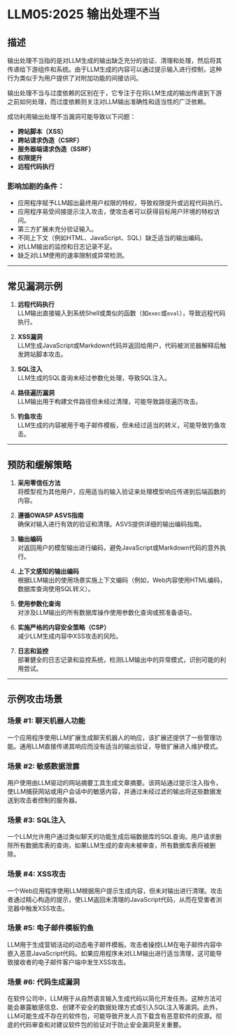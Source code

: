 # LLM05:2025 输出处理不当

## 描述

输出处理不当指的是对LLM生成的输出缺乏充分的验证、清理和处理，然后将其传递给下游组件和系统。由于LLM生成的内容可以通过提示输入进行控制，这种行为类似于为用户提供了对附加功能的间接访问。

输出处理不当与过度依赖的区别在于，它专注于在将LLM生成的输出传递到下游之前如何处理，而过度依赖则关注对LLM输出准确性和适当性的广泛依赖。

成功利用输出处理不当漏洞可能导致以下问题：
- **跨站脚本（XSS）**
- **跨站请求伪造（CSRF）**
- **服务器端请求伪造（SSRF）**
- **权限提升**
- **远程代码执行**

### 影响加剧的条件：
- 应用程序赋予LLM超出最终用户权限的特权，导致权限提升或远程代码执行。
- 应用程序易受间接提示注入攻击，使攻击者可以获得目标用户环境的特权访问。
- 第三方扩展未充分验证输入。
- 不同上下文（例如HTML、JavaScript、SQL）缺乏适当的输出编码。
- 对LLM输出的监控和日志记录不足。
- 缺乏对LLM使用的速率限制或异常检测。

---

## 常见漏洞示例

1. **远程代码执行**  
   LLM输出直接输入到系统Shell或类似的函数（如`exec`或`eval`），导致远程代码执行。

2. **XSS漏洞**  
   LLM生成JavaScript或Markdown代码并返回给用户，代码被浏览器解释后触发跨站脚本攻击。

3. **SQL注入**  
   LLM生成的SQL查询未经过参数化处理，导致SQL注入。

4. **路径遍历漏洞**  
   LLM输出用于构建文件路径但未经过清理，可能导致路径遍历攻击。

5. **钓鱼攻击**  
   LLM生成的内容被用于电子邮件模板，但未经过适当的转义，可能导致钓鱼攻击。

---

## 预防和缓解策略

1. **采用零信任方法**  
   将模型视为其他用户，应用适当的输入验证来处理模型响应传递到后端函数的内容。

2. **遵循OWASP ASVS指南**  
   确保对输入进行有效的验证和清理。ASVS提供详细的输出编码指南。

3. **输出编码**  
   对返回用户的模型输出进行编码，避免JavaScript或Markdown代码的意外执行。

4. **上下文感知的输出编码**  
   根据LLM输出的使用场景实施上下文编码（例如，Web内容使用HTML编码，数据库查询使用SQL转义）。

5. **使用参数化查询**  
   对涉及LLM输出的所有数据库操作使用参数化查询或预准备语句。

6. **实施严格的内容安全策略（CSP）**  
   减少LLM生成内容中XSS攻击的风险。

7. **日志和监控**  
   部署健全的日志记录和监控系统，检测LLM输出中的异常模式，识别可能的利用尝试。

---

## 示例攻击场景

### 场景 #1: **聊天机器人功能**  
一个应用程序使用LLM扩展生成聊天机器人的响应，该扩展还提供了一些管理功能。通用LLM直接传递其响应而没有适当的输出验证，导致扩展进入维护模式。

### 场景 #2: **敏感数据泄露**  
用户使用由LLM驱动的网站摘要工具生成文章摘要。该网站通过提示注入指令，使LLM捕获网站或用户会话中的敏感内容，并通过未经过滤的输出将这些数据发送到攻击者控制的服务器。

### 场景 #3: **SQL注入**  
一个LLM允许用户通过类似聊天的功能生成后端数据库的SQL查询。用户请求删除所有数据库表的查询，如果LLM生成的查询未被审查，所有数据库表将被删除。

### 场景 #4: **XSS攻击**  
一个Web应用程序使用LLM根据用户提示生成内容，但未对输出进行清理。攻击者通过精心构造的提示，使LLM返回未清理的JavaScript代码，从而在受害者浏览器中触发XSS攻击。

### 场景 #5: **电子邮件模板钓鱼**  
LLM用于生成营销活动的动态电子邮件模板。攻击者操控LLM在电子邮件内容中嵌入恶意JavaScript代码。如果应用程序未对LLM输出进行适当清理，这可能导致接收者的电子邮件客户端中发生XSS攻击。

### 场景 #6: **代码生成漏洞**  
在软件公司中，LLM用于从自然语言输入生成代码以简化开发任务。这种方法可能会暴露敏感信息、创建不安全的数据处理方式或引入SQL注入等漏洞。此外，LLM可能生成不存在的软件包，可能导致开发人员下载含有恶意软件的资源。彻底的代码审查和对建议软件包的验证对于防止安全漏洞至关重要。